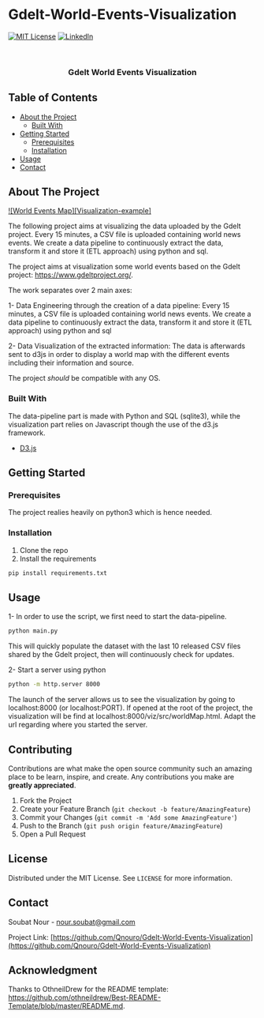 # Gdelt-World-Events-Visualization

[![MIT License][license-shield]][license-url]
[![LinkedIn][linkedin-shield]][linkedin-url]

<!-- PROJECT LOGO -->
<br />
<p align="center">
  <h3 align="center">Gdelt World Events Visualization</h3>
</p>



<!-- TABLE OF CONTENTS -->
## Table of Contents

* [About the Project](#about-the-project)
  * [Built With](#built-with)
* [Getting Started](#getting-started)
  * [Prerequisites](#prerequisites)
  * [Installation](#installation)
* [Usage](#usage)
* [Contact](#contact)



<!-- ABOUT THE PROJECT -->
## About The Project

[![World Events Map][Visualization-example]](world_map.png)

The following project aims at visualizing the data uploaded by the Gdelt project. Every 15 minutes, a CSV file is uploaded containing world news events. We create a data pipeline to continuously extract the data, transform it and store it (ETL approach) using python and sql.

The project aims at visualization some world events based on the Gdelt project: https://www.gdeltproject.org/.


The work separates over 2 main axes:

  1- Data Engineering through the creation of a data pipeline: Every 15 minutes, a CSV file is uploaded containing world news events. We create a data pipeline to continuously extract the data, transform it and store it (ETL approach) using python and sql
  
  
  2- Data Visualization of the extracted information: The data is afterwards sent to d3js in order to display a world map with the different events including their information and source.
  
The project *should* be compatible with any OS.

### Built With
The data-pipeline part is made with Python and SQL (sqlite3), while the visualization part relies on Javascript though the use of the d3.js framework.
* [D3.js](https://d3js.org/)


<!-- GETTING STARTED -->
## Getting Started

### Prerequisites

The project realies heavily on python3 which is hence needed.

### Installation

1. Clone the repo
2. Install the requirements
```sh
pip install requirements.txt
```

<!-- USAGE EXAMPLES -->
## Usage

1- In order to use the script, we first need to start the data-pipeline.
```python
python main.py
```
This will quickly populate the dataset with the last 10 released CSV files shared by the Gdelt project, then will continuously check for updates.

2- Start a server using python
```sh
python -m http.server 8000
```
The launch of the server allows us to see the visualization by going to localhost:8000 (or localhost:PORT). If opened at the root of the project, the visualization will be find at localhost:8000/viz/src/worldMap.html. Adapt the url regarding where you started the server.

<!-- CONTRIBUTING -->
## Contributing

Contributions are what make the open source community such an amazing place to be learn, inspire, and create. Any contributions you make are **greatly appreciated**.

1. Fork the Project
2. Create your Feature Branch (`git checkout -b feature/AmazingFeature`)
3. Commit your Changes (`git commit -m 'Add some AmazingFeature'`)
4. Push to the Branch (`git push origin feature/AmazingFeature`)
5. Open a Pull Request



<!-- LICENSE -->
## License

Distributed under the MIT License. See `LICENSE` for more information.


<!-- CONTACT -->
## Contact

Soubat Nour - nour.soubat@gmail.com

Project Link: [https://github.com/Qnouro/Gdelt-World-Events-Visualization](https://github.com/Qnouro/Gdelt-World-Events-Visualization)

## Acknowledgment

Thanks to OthneilDrew for the README template: https://github.com/othneildrew/Best-README-Template/blob/master/README.md.



<!-- MARKDOWN LINKS & IMAGES -->
<!-- https://www.markdownguide.org/basic-syntax/#reference-style-links -->
[license-shield]: https://img.shields.io/github/license/othneildrew/Best-README-Template.svg?style=flat-square
[license-url]: https://github.com/Qnouro/Gdelt-World-Events-Visualization/blob/master/LICENSE.txt
[linkedin-shield]: https://img.shields.io/badge/-LinkedIn-black.svg?style=flat-square&logo=linkedin&colorB=555
[linkedin-url]: https://linkedin.com/in/nour-soubat
